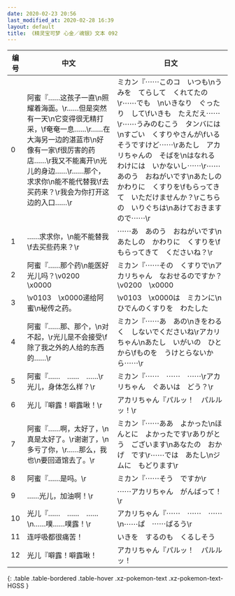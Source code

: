 ```yaml
---
date: 2020-02-23 20:56
last_modified_at: 2020-02-28 16:39
layout: default
title: 《精灵宝可梦 心金／魂银》文本 092
---
```

| 编号 | 中文 | 日文 |
| ---- | ---- | ---- |
| 0 | 阿蜜『……这孩子一直\n照耀着海面。\r……但是突然有一天\n它变得很无精打采，\f奄奄一息……\r……在大海另一边的湛蓝市\n好像有一家\f很厉害的药店……\r我又不能离开\n光儿的身边……\r……那个，求求你\n能不能代替我\f去买药来？\r我会为你打开这边的入口……\r | ミカン『⋯⋯このコ　いつも\nうみを　てらして　くれてたの\r⋯⋯でも　\nいきなり　ぐったり　して\fいきも　たえだえ⋯⋯\r⋯⋯うみのむこう　タンバには\nすごい　くすりやさんが\fいるそうですけど⋯⋯\rあたし　アカリちゃんの　そばを\nはなれる　わけには　いかないし⋯⋯\r⋯⋯あのう　おねがいです\nあたしの　かわりに　くすりを\fもらってきて　いただけませんか？\rこちらの　いりぐちは\nあけておきますので⋯⋯\r |
| 1 | ……求求你，\n能不能替我\f去买些药来？\r | ⋯⋯あ　あのう　おねがいです\nあたしの　かわりに　くすりを\fもらってきて　くださいね？\r |
| 2 | 阿蜜『……那个药\n能医好光儿吗？\v0200　\x0000 | ミカン『⋯⋯その　くすりで\nアカリちゃん　なおせるのですか？\v0200　\x0000 |
| 3 | \v0103　\x0000递给阿蜜\n秘传之药。 | \v0103　\x0000は　ミカンに\nひでんのくすりを　わたした |
| 4 | 阿蜜『……那、那个，\n对不起，\r光儿是不会接受\f除了我之外的人给的东西的……\r | ミカン『⋯⋯あ　あの\nきをわるく　しないでくださいね\rアカリちゃん\nあたし　いがいの　ひとから\fものを　うけとらないから⋯⋯\r |
| 5 | 阿蜜『……　……　……\r光儿，身体怎么样？\r | ミカン『⋯⋯　⋯⋯　⋯⋯\rアカリちゃん　ぐあいは　どう？\r |
| 6 | 光儿『噼露！噼露啾！\r | アカリちゃん『パルッ！　パルルッ！\r |
| 7 | 阿蜜『……啊，太好了，\n真是太好了。\r谢谢了，\n多亏了你，\r……那么，我也\n要回道馆去了。\r | ミカン『⋯⋯ああ　よかった\nほんとに　よかったです\rありがとう　ございます\nあなたの　おかげ　です\r⋯⋯では　あたし\nジムに　もどります\r |
| 8 | 阿蜜『……是吗。\r | ミカン『⋯⋯そう　ですか\r |
| 9 | ……光儿，加油啊！\r | ⋯⋯アカリちゃん　がんばって！\r |
| 10 | 光儿『……　……　……\n……噗……噗露！\r | アカリちゃん『⋯⋯　⋯⋯　⋯⋯\n⋯⋯ぱ　⋯⋯ぱるう\r |
| 11 | 连呼吸都很痛苦！ | いきを　するのも　くるしそう |
| 12 | 光儿『噼露！噼露啾！ | アカリちゃん『パルッ！　パルルッ！ |
{: .table .table-bordered .table-hover .xz-pokemon-text .xz-pokemon-text-HGSS }
